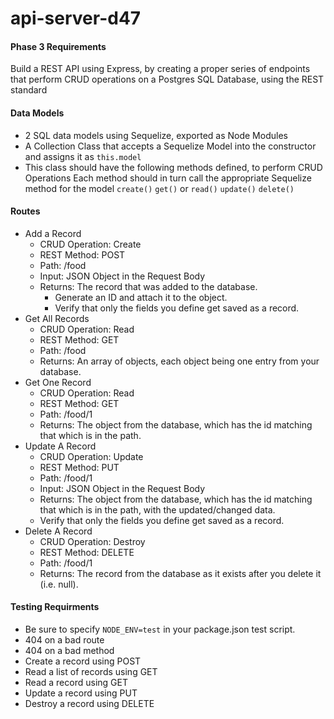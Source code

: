 # api-server-d47

#### Phase 3 Requirements
Build a REST API using Express, by creating a proper series of endpoints that perform CRUD operations on a Postgres SQL Database, using the REST standard

#### Data Models
- 2 SQL data models using Sequelize, exported as Node Modules
- A Collection Class that accepts a Sequelize Model into the constructor and assigns it as `this.model`
- This class should have the following methods defined, to perform CRUD Operations
Each method should in turn call the appropriate Sequelize method for the model
`create()`
`get()` or `read()`
`update()`
`delete()`

#### Routes
- Add a Record
  - CRUD Operation: Create
  - REST Method: POST
  - Path: /food
  - Input: JSON Object in the Request Body
  - Returns: The record that was added to the database.
    - Generate an ID and attach it to the object.
    - Verify that only the fields you define get saved as a record.
- Get All Records
  - CRUD Operation: Read
  - REST Method: GET
  - Path: /food
  - Returns: An array of objects, each object being one entry from your database.
- Get One Record
  - CRUD Operation: Read
  - REST Method: GET
  - Path: /food/1
  - Returns: The object from the database, which has the id matching that which is in the path.
- Update A Record
  - CRUD Operation: Update
  - REST Method: PUT
  - Path: /food/1
  - Input: JSON Object in the Request Body
  - Returns: The object from the database, which has the id matching that which is in the path, with the updated/changed data.
  - Verify that only the fields you define get saved as a record.
- Delete A Record
  - CRUD Operation: Destroy
  - REST Method: DELETE
  - Path: /food/1
  - Returns: The record from the database as it exists after you delete it (i.e. null).

#### Testing Requirments
- Be sure to specify `NODE_ENV=test` in your package.json test script.
- 404 on a bad route
- 404 on a bad method
- Create a record using POST
- Read a list of records using GET
- Read a record using GET
- Update a record using PUT
- Destroy a record using DELETE
